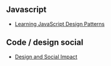 ## Javascript

- [Learning JavaScript Design Patterns](https://addyosmani.com/resources/essentialjsdesignpatterns/book/)

## Code / design social

- [Design and Social Impact](https://www.arts.gov/sites/default/files/Design-and-Social-Impact.pdf)